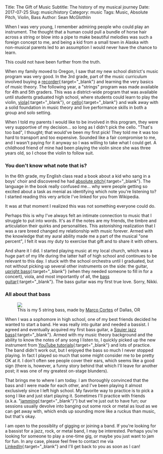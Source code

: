 Title: The Gift of Music
Subtitle: The history of my musical journey
Date: 2017-07-25
Slug: music/history
Category: music
Tags: Music, Absolute Pitch, Violin, Bass
Author: Sean McGlothlin

When I was very young, I remember admiring people who could play an instrument. The thought that a human could pull a bundle of horse hair across a string or blow into a pipe to make beautiful melodies was such a foreign concept to me, and being a kid from a small town in Alaska with non-musical parents led to an assumption I would never have the chance to learn.

This could not have been further from the truth.

When my family moved to Oregon, I saw that my new school district's music program was very good. In the 3rd grade, part of the music curriculum involved buying a [recorder](https://en.wikipedia.org/wiki/Recorder_(musical_instrument)){:target="_blank"} and learning the very basics of music theory. The following year, a "strings" program was made available for 4th and 5th graders. This was a district-wide program that was available until students graduated high school, where students could learn to play the violin, [viola](https://en.wikipedia.org/wiki/Viola){:target="_blank"}, or [cello](https://en.wikipedia.org/wiki/Cello){:target="_blank"} and walk away with a solid foundation in music theory and live performance skills in both a group and solo setting.

When I told my parents I would like to be involved in this program, they were very supportive of my decision... so long as I didn't pick the cello. "That's too bad", I thought; that would've been my first pick! They told me it was too hard to transport and too expensive. Sounded like a fair compromise to me, and I wasn't paying for it anyway so I was willing to take what I could get. A childhood friend of mine had been playing the violin since she was three years old, so I chose the violin to follow suit.

### You don't know what note that is?

In the 6th grade, my English class read a book about a kid who sang in a boys' choir and discovered he had [absolute pitch](https://en.wikipedia.org/wiki/Absolute_pitch){:target="_blank"}. The language in the book really confused me... why were people getting so excited about a task as menial as identifying which note you're listening to? I started reading this very article I've linked for you from Wikipedia.

It was at that moment I realized this was not something everyone could do.

Perhaps this is why I've always felt an intimate connection to music that I struggle to put into words. It's as if the notes are my friends, the timbre and articulation their quirks and personalities. This astonishing realization that I was a rare breed changed my relationship with music forever. Armed with the knowledge that my aural ability made me a part of the musical "one percent", I felt it was my duty to exercise that gift and to share it with others.

And share it I did. I started playing music at my local church, which was a huge part of my life during the latter half of high school and continues to be relevant to this day. I stuck with the school orchestra until I graduated, but not without picking up several other instruments on the side: the guitar, [upright bass](https://en.wikipedia.org/wiki/Double_bass){:target="_blank"} (when they needed someone to fill in for a concert), viola, and most importantly of all, the [bass guitar](https://en.wikipedia.org/wiki/Bass_guitar){:target="_blank"}. The bass guitar was my first true love. Sorry, Nikki.

### All about that bass

<figure class="image-right">
  <img src="/images/bass.jpg"/>
  <figcaption>This is my 5 string bass, made by <a href="http://marcobassguitars.com/models" target="_blank">Marco Cortes</a> of Dallas, OR
  </figcaption>
</figure>

When I was a sophomore in high school, one of my best friends decided he wanted to start a band. He was really into guitar and needed a bassist. I agreed and eventually acquired my first bass guitar, a [Squier jazz bass](https://en.wikipedia.org/wiki/Fender_Jazz_Bass){:target="_blank"}. Armed with my music theory background and the ability to know the notes of any song I listen to, I quickly picked up the new instrument from [YouTube tutorials](https://www.youtube.com/results?search_query=bass+guitar+tutorial){:target="_blank"} and lots of practice. The band didn't work out, but I enjoyed the bass so much I never stopped playing. In fact I played so much that some might consider me to be pretty OK at it. I don't often see people cover their ears, which seems like a good sign (there is, however, a funny story behind that which I'll leave for another post; it was one of my greatest on-stage blunders).

That brings me to where I am today. I am thoroughly convinced that the bass and I were made for each other, and I've been playing it almost exclusively since I left high school. My favorite way to practice is to pick a song I like and just start playing it. Sometimes I'll practice with friends (a.k.a. "[jamming](https://en.wikipedia.org/wiki/Jam_session){:target="_blank"}") but we're just out to have fun; our sessions usually devolve into banging out some rock or metal as loud as we can get away with, which ends up sounding more like a ruckus than music, but that's okay.

I am open to the possiblity of gigging or joining a band. If you're looking for a bassist for a jazz, rock, or metal band, I may be interested. Perhaps you're looking for someone to play a one-time gig, or maybe you just want to jam for fun. In any case, please feel free to contact me via [LinkedIn](https://www.linkedin.com/in/smcglothlin){:target="_blank"} and I'll get back to you as soon as I can!